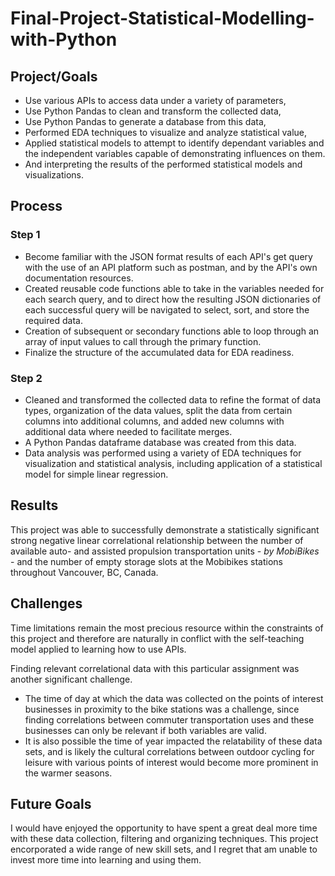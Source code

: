 # Final-Project-Statistical-Modelling-with-Python

## Project/Goals

- Use various APIs to access data under a variety of parameters,
- Use Python Pandas to clean and transform the collected data,
- Use Python Pandas to generate a database from this data,
- Performed EDA techniques to visualize and analyze statistical value,
- Applied statistical models to attempt to identify dependant variables and the independent variables capable of demonstrating influences on them.
- And interpreting the results of the performed statistical models and visualizations.

## Process

### Step 1

- Become familiar with the JSON format results of each API's get query with the use of an API platform such as postman, and by the API's own documentation resources.
- Created reusable code functions able to take in the variables needed for each search query, and to direct how the resulting JSON dictionaries of each successful query will be navigated to select, sort, and store the required data.
- Creation of subsequent or secondary functions able to loop through an array of input values to call through the primary function.
- Finalize the structure of the accumulated data for EDA readiness.

### Step 2

- Cleaned and transformed the collected data to refine the format of data types, organization of the data values, split the data from certain columns into additional columns, and added new columns with additional data where needed to facilitate merges.
- A Python Pandas dataframe database was created from this data.
- Data analysis was performed using a variety of EDA techniques for visualization and statistical analysis, including application of a statistical model for simple linear regression.

## Results

This project was able to successfully demonstrate a statistically significant strong negative linear correlational relationship between the number of available auto- and assisted propulsion transportation units - _by MobiBikes_ - and the number of empty storage slots at the Mobibikes stations throughout Vancouver, BC, Canada.

## Challenges

Time limitations remain the most precious resource within the constraints of this project and therefore are naturally in conflict with the self-teaching model applied to learning how to use APIs.

Finding relevant correlational data with this particular assignment was another significant challenge.

- The time of day at which the data was collected on the points of interest businesses in proximity to the bike stations was a challenge, since finding correlations between commuter transportation uses and these businesses can only be relevant if both variables are valid.
- It is also possible the time of year impacted the relatability of these data sets, and is likely the cultural correlations between outdoor cycling for leisure with various points of interest would become more prominent in the warmer seasons.

## Future Goals

I would have enjoyed the opportunity to have spent a great deal more time with these data collection, filtering and organizing techniques. This project encorporated a wide range of new skill sets, and I regret that am unable to invest more time into learning and using them.
